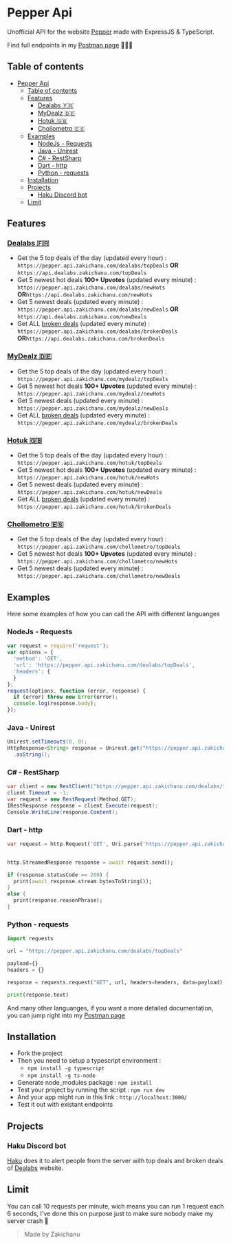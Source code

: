 # Pepper Api

Unofficial API for the website [Pepper](https://www.pepper.com/) made with ExpressJS & TypeScript.

Find full endpoints in my [Postman page](https://documenter.getpostman.com/view/15051784/UVsHUnki) 👩🏽‍🚀

## Table of contents

- [Pepper Api](#pepper-api)
  - [Table of contents](#table-of-contents)
  - [Features](#features)
    - [Dealabs 🇫🇷](#dealabs-)
    - [MyDealz 🇩🇪](#mydealz-)
    - [Hotuk 🇬🇧](#hotuk-)
    - [Chollometro 🇪🇸](#chollometro-)
  - [Examples](#examples)
    - [NodeJs - Requests](#nodejs---requests)
    - [Java - Unirest](#java---unirest)
    - [C# - RestSharp](#c---restsharp)
    - [Dart - http](#dart---http)
    - [Python - requests](#python---requests)
  - [Installation](#installation)
  - [Projects](#projects)
    - [Haku Discord bot](#haku-discord-bot)
  - [Limit](#limit)


## Features

### [Dealabs 🇫🇷](https://www.dealabs.com/)

- Get the 5 top deals of the day (updated every hour) : ```https://pepper.api.zakichanu.com/dealabs/topDeals``` **OR** ```https://api.dealabs.zakichanu.com/topDeals```
- Get 5 newest hot deals **100+ Upvotes** (updated every minute) : ```https://pepper.api.zakichanu.com/dealabs/newHots``` **OR**```https://api.dealabs.zakichanu.com/newHots```
- Get 5 newest deals (updated every minute) : ```https://pepper.api.zakichanu.com/dealabs/newDeals``` **OR** ```https://api.dealabs.zakichanu.com/newDeals```
- Get ALL [broken deals](https://www.dealabs.com/groupe/erreur-de-prix) (updated every minute) : ```https://pepper.api.zakichanu.com/dealabs/brokenDeals``` **OR**```https://api.dealabs.zakichanu.com/brokenDeals```

### [MyDealz 🇩🇪](https://www.mydealz.de/)

- Get the 5 top deals of the day (updated every hour) : ```https://pepper.api.zakichanu.com/mydealz/topDeals``` 
- Get 5 newest hot deals **100+ Upvotes** (updated every minute) : ```https://pepper.api.zakichanu.com/mydealz/newHots```
- Get 5 newest deals (updated every minute) : ```https://pepper.api.zakichanu.com/mydealz/newDeals```
- Get ALL [broken deals](https://www.mydealz.de/gruppe/preisfehler) (updated every minute) : ```https://pepper.api.zakichanu.com/mydealz/brokenDeals```

### [Hotuk 🇬🇧](https://www.hotukdeals.com/)

- Get the 5 top deals of the day (updated every hour) : ```https://pepper.api.zakichanu.com/hotuk/topDeals``` 
- Get 5 newest hot deals **100+ Upvotes** (updated every minute) : ```https://pepper.api.zakichanu.com/hotuk/newHots```
- Get 5 newest deals (updated every minute) : ```https://pepper.api.zakichanu.com/hotuk/newDeals```
- Get ALL [broken deals](https://www.hotukdeals.com/tag/price-glitch) (updated every minute) : ```https://pepper.api.zakichanu.com/hotuk/brokenDeals```

### [Chollometro 🇪🇸](https://www.chollometro.com/)

- Get the 5 top deals of the day (updated every hour) : ```https://pepper.api.zakichanu.com/chollometro/topDeals``` 
- Get 5 newest hot deals **100+ Upvotes** (updated every minute) : ```https://pepper.api.zakichanu.com/chollometro/newHots```
- Get 5 newest deals (updated every minute) : ```https://pepper.api.zakichanu.com/chollometro/newDeals```

## Examples

Here some examples of how you can call the API with different languanges
### NodeJs - Requests

```js
var request = require('request');
var options = {
  'method': 'GET',
  'url': 'https://pepper.api.zakichanu.com/dealabs/topDeals',
  'headers': {
  }
};
request(options, function (error, response) {
  if (error) throw new Error(error);
  console.log(response.body);
});
```

### Java - Unirest
```java
Unirest.setTimeouts(0, 0);
HttpResponse<String> response = Unirest.get("https://pepper.api.zakichanu.com/dealabs/topDeals")
  .asString();
```

### C# - RestSharp
```cs
var client = new RestClient("https://pepper.api.zakichanu.com/dealabs/topDeals");
client.Timeout = -1;
var request = new RestRequest(Method.GET);
IRestResponse response = client.Execute(request);
Console.WriteLine(response.Content);
```

### Dart - http
```dart
var request = http.Request('GET', Uri.parse('https://pepper.api.zakichanu.com/dealabs/topDeals'));


http.StreamedResponse response = await request.send();

if (response.statusCode == 200) {
  print(await response.stream.bytesToString());
}
else {
  print(response.reasonPhrase);
}
```

### Python - requests
```py
import requests

url = "https://pepper.api.zakichanu.com/dealabs/topDeals"

payload={}
headers = {}

response = requests.request("GET", url, headers=headers, data=payload)

print(response.text)
```

And many other languanges, if you want a more detailed documentation, you can jump right into my [Postman page](https://documenter.getpostman.com/view/15051784/UVsHUnki)
## Installation

- Fork the project
- Then you need to setup a typescript environment : 
  * ```npm install -g typescript```
  * ```npm install -g ts-node```
- Generate node_modules package : ```npm install```
- Test your project by running the script : ```npm run dev```
- And your app might run in this link : ```http://localhost:3000/```
- Test it out with existant endpoints

## Projects

### Haku Discord bot
[Haku](https://github.com/Zakichanu/HakuDiscordBot) does it to alert people from the server with top deals and broken deals of [Dealabs](https://www.dealabs.com/) website.
## Limit

You can call 10 requests per minute, wich means you can run 1 request each 6 seconds, I've done this on purpose just to make sure nobody make my server crash 🤣

> Made by Zakichanu
